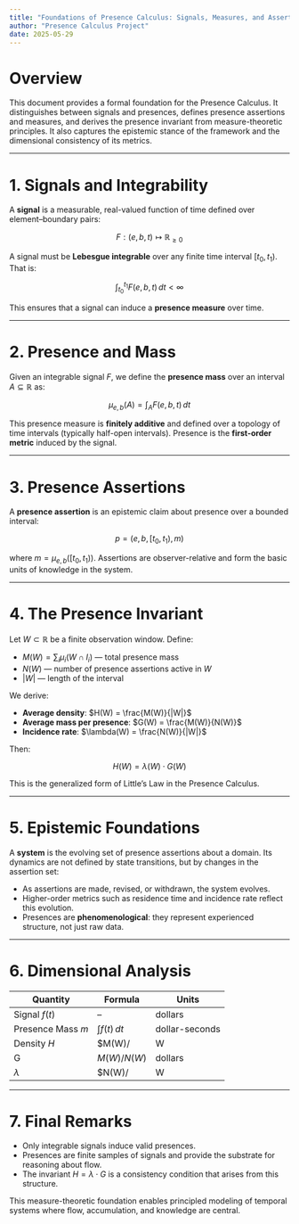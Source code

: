 ```yaml
---
title: "Foundations of Presence Calculus: Signals, Measures, and Assertions"
author: "Presence Calculus Project"
date: 2025-05-29
---
```


# Overview

This document provides a formal foundation for the Presence Calculus. It distinguishes between signals and presences, defines presence assertions and measures, and derives the presence invariant from measure-theoretic principles. It also captures the epistemic stance of the framework and the dimensional consistency of its metrics.

---

# 1. Signals and Integrability

A **signal** is a measurable, real-valued function of time defined over element–boundary pairs:

$$
F: (e, b, t) \mapsto \mathbb{R}_{\ge 0}
$$

A signal must be **Lebesgue integrable** over any finite time interval $[t_0, t_1)$. That is:

$$
\int_{t_0}^{t_1} F(e, b, t) \, dt < \infty
$$

This ensures that a signal can induce a **presence measure** over time.

---

# 2. Presence and Mass

Given an integrable signal $F$, we define the **presence mass** over an interval $A \subseteq \mathbb{R}$ as:

$$
\mu_{e,b}(A) = \int_A F(e, b, t) \, dt
$$

This presence measure is **finitely additive** and defined over a topology of time intervals (typically half-open intervals). Presence is the **first-order metric** induced by the signal.

---

# 3. Presence Assertions

A **presence assertion** is an epistemic claim about presence over a bounded interval:

$$
p = (e, b, [t_0, t_1), m)
$$

where $m = \mu_{e,b}([t_0, t_1))$. Assertions are observer-relative and form the basic units of knowledge in the system.

---

# 4. The Presence Invariant

Let $W \subset \mathbb{R}$ be a finite observation window. Define:

- $M(W) = \sum_i \mu_i(W \cap I_i)$ — total presence mass
- $N(W)$ — number of presence assertions active in $W$
- $|W|$ — length of the interval

We derive:

- **Average density**: $H(W) = \frac{M(W)}{|W|}$
- **Average mass per presence**: $G(W) = \frac{M(W)}{N(W)}$
- **Incidence rate**: $\lambda(W) = \frac{N(W)}{|W|}$

Then:

$$
H(W) = \lambda(W) \cdot G(W)
$$

This is the generalized form of Little’s Law in the Presence Calculus.

---

# 5. Epistemic Foundations

A **system** is the evolving set of presence assertions about a domain. Its dynamics are not defined by state transitions, but by changes in the assertion set:

- As assertions are made, revised, or withdrawn, the system evolves.
- Higher-order metrics such as residence time and incidence rate reflect this evolution.
- Presences are **phenomenological**: they represent experienced structure, not just raw data.

---

# 6. Dimensional Analysis

| Quantity          | Formula                           | Units              |
|------------------|------------------------------------|---------------------|
| Signal $f(t)$    | –                                  | dollars             |
| Presence Mass $m$| $\int f(t)\,dt$                    | dollar-seconds      |
| Density $H$      | $M(W)/|W|$                         | dollars             |
| G                | $M(W)/N(W)$                        | dollars             |
| $\lambda$        | $N(W)/|W|$                         | 1/sec (dimensionless) |

---

# 7. Final Remarks

- Only integrable signals induce valid presences.
- Presences are finite samples of signals and provide the substrate for reasoning about flow.
- The invariant $H = \lambda \cdot G$ is a consistency condition that arises from this structure.

This measure-theoretic foundation enables principled modeling of temporal systems where flow, accumulation, and knowledge are central.